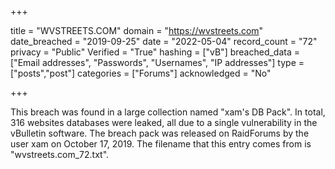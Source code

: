 +++

title = "WVSTREETS.COM"
domain = "https://wvstreets.com"
date_breached = "2019-09-25"
date = "2022-05-04"
record_count = "72"
privacy = "Public"
Verified = "True"
hashing = ["vB"]
breached_data = ["Email addresses", "Passwords", "Usernames", "IP addresses"]
type = ["posts","post"]
categories = ["Forums"]
acknowledged = "No"


+++


This breach was found in a large collection named "xam's DB Pack". In total, 316 websites databases were leaked, all due to a single vulnerability in the vBulletin software. The breach pack was released on RaidForums by the user xam on October 17, 2019. The filename that this entry comes from is "wvstreets.com_72.txt".

